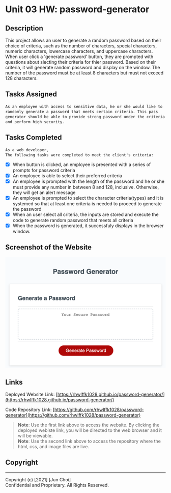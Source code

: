 # Unit 03 HW: password-generator

## Description
This project allows an user to generate a random password based on their choice of criteria, such as the number of characters, special characters, numeric characters, lowercase characters, and uppercase characters. When user click a 'generate password' button, they are prompted with questions about slecting their criteria for thier password. Based on their criteria, it will generate random password and display on the window. The number of the password must be at least 8 characters but must not exceed 128 characters.

## Tasks Assigned
```
As an employee with access to sensitive data, he or she would like to randomly generate a password that meets certain criteria. This pass generator should be able to provide strong password under the criteria and perform high security.
```

## Tasks Completed

```
As a web developer,
The following tasks were completed to meet the client's criteria:
```
- [x] When button is clicked, an employee is presented with a series of prompts for password criteria
- [x] An employee is able to select their preferred criteria
- [x] An employee is prompted with the length of the password and he or she must provide any number in between 8 and 128, inclusive. Otherwise, they will get an alert message
- [x] An employee is prompted to select the character criteria(types) and it is systemed so that at least one criteria is needed to proceed to generate the password
- [x] When an user select all criteria, the inputs are stored and execute the code to generate random password that meets all criteria
- [x] When the password is generated, it successfuly displays in the browser window.

## Screenshot of the Website

![screenshot of the website](./Assets/screenshot-of-full-page.png)

## Links

Deployed Website Link: [https://rhwlffk1028.github.io/password-generator/](https://rhwlffk1028.github.io/password-generator/)

Code Repository Link: [https://github.com/rhwlffk1028/password-generator](https://github.com/rhwlffk1028/password-generator)

> **Note**: Use the first link above to access the website. By clicking the deployed webiste link, you will be directed to the web browser and it will be viewable.<br>
> **Note**: Use the second link above to access the repository where the html, css, and image files are live.

## Copyright
---
Copyright (c) [2021] [Jun Choi] <br>
Confidential and Proprietary. All Rights Reserved.